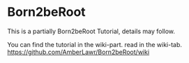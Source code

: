 # Born2beRoot
This is a partially Born2beRoot Tutorial, details may follow.

You can find the tutorial in the wiki-part.
read in the wiki-tab.
https://github.com/AmberLawr/Born2beRoot/wiki
